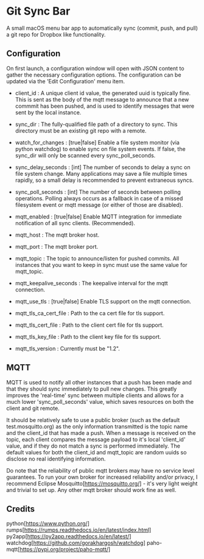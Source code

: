 # Git Sync Bar

A small macOS menu bar app to automatically sync (commit, push, and pull) a git repo for Dropbox like functionality.


## Configuration

On first launch, a configuration window will open with JSON content to gather the necessary configuration options.  The configuration can be updated via the 'Edit Configuration' menu item. 


- client_id : A unique client id value, the generated uuid is typically fine.  This is sent as the body of the mqtt message to announce that a new commmit has been pushed, and is used to identify messages that were sent by the local instance.

- sync_dir : The fully-qualified file path of a directory to sync.  This directory must be an existing git repo with a remote.

- watch_for_changes : [true|false] Enable a file system monitor (via python watchdog) to enable sync on file system events.  If false, the sync_dir will only be scanned every sync_poll_seconds.

- sync_delay_seconds : [int] The number of seconds to delay a sync on file system change.  Many applications may save a file multiple times rapidly, so a small delay is recommended to prevent extraneous syncs.

- sync_poll_seconds : [int] The number of seconds between polling operations.  Polling always occurs as a fallback in case of a missed filesystem event or mqtt message (or either of those are disabled).

- mqtt_enabled : [true|false] Enable MQTT integration for immediate notification of all sync clients.  (Recommended).

- mqtt_host : The mqtt broker host.

- mqtt_port : The mqtt broker port.

- mqtt_topic : The topic to announce/listen for pushed commits.  All instances that you want to keep in sync must use the same value for mqtt_topic.

- mqtt_keepalive_seconds : The keepalive interval for the mqtt connection. 

- mqtt_use_tls : [true|false] Enable TLS support on the mqtt connection.

- mqtt_tls_ca_cert_file : Path to the ca cert file for tls support.

- mqtt_tls_cert_file : Path to the client cert file for tls support.

- mqtt_tls_key_file : Path to the client key file for tls support.

- mqtt_tls_version : Currently must be "1.2". 


## MQTT

MQTT is used to notify all other instances that a push has been made and that they should sync immediately to pull new changes.  This greatly improves the 'real-time' sync between multiple clients and allows for a much lower 'sync_poll_seconds' value, which saves resources on both the client and git remote.

It should be relatively safe to use a public broker (such as the default test.mosquitto.org) as the only information transmitted is the topic name and the client_id that has made a push.  When a message is received on the topic, each client compares the message payload to it's local 'client_id' value, and if they do not match a sync is performed immediately.  The default values for both the client_id and mqtt_topic are random uuids so disclose no real identifying information.

Do note that the reliability of public mqtt brokers may have no service level guarantees.  To run your own broker for increased reliability and/or privacy, I recommend Eclipse Mosquitto[https://mosquitto.org/] - it's very light weight and trivial to set up.  Any other mqtt broker should work fine as well.



## Credits

python[https://www.python.org/]
rumps[https://rumps.readthedocs.io/en/latest/index.html]
py2app[https://py2app.readthedocs.io/en/latest/]
watchdog[https://github.com/gorakhargosh/watchdog]
paho-mqtt[https://pypi.org/project/paho-mqtt/]





